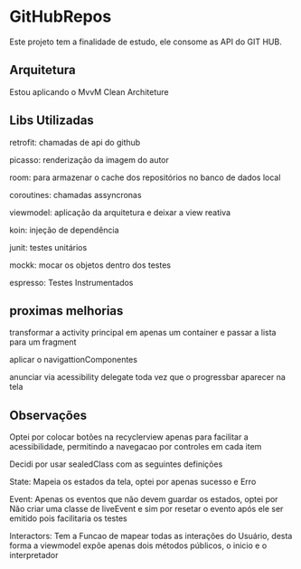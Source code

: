 # GitHubRepos

Este projeto tem a finalidade de estudo, ele consome as API do GIT HUB.


## Arquitetura

Estou aplicando o MvvM Clean Architeture


## Libs Utilizadas

retrofit: chamadas de api do github

picasso: renderização da imagem do autor

room: para armazenar o cache dos repositórios no banco de dados local

coroutines: chamadas assyncronas

viewmodel: aplicação da arquitetura e deixar a view reativa

koin: injeção de dependência

junit: testes unitários

mockk: mocar os objetos dentro dos testes

espresso: Testes Instrumentados



## proximas melhorias
transformar a activity principal em apenas um container e passar a lista para um fragment

aplicar o navigattionComponentes

anunciar via acessibility delegate toda vez que o progressbar aparecer na tela

## Observações
Optei por colocar botões na recyclerview apenas para facilitar a acessibilidade, permitindo a navegacao por controles em cada item

Decidi por usar sealedClass com as seguintes definições

State: Mapeia os estados da tela, optei por apenas sucesso e Erro

Event: Apenas os eventos que não devem guardar os estados, optei por Não criar uma classe de liveEvent e sim por resetar o evento após ele ser emitido pois facilitaria os testes

Interactors: Tem a Funcao de mapear todas as interações do Usuário, desta forma a viewmodel expõe apenas dois métodos públicos, o inicio e o interpretador
